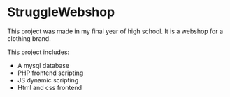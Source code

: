 # StruggleWebshop

This project was made in my final year of high school.
It is a webshop for a clothing brand.

This project includes:
 - A mysql database
 - PHP frontend scripting
 - JS dynamic scripting
 - Html and css frontend
